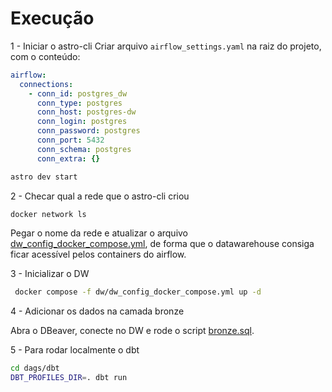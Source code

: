 # Execução

1 - Iniciar o astro-cli
Criar arquivo `airflow_settings.yaml` na raiz do projeto, com o conteúdo:
```yaml
airflow:
  connections:
    - conn_id: postgres_dw
      conn_type: postgres
      conn_host: postgres-dw
      conn_login: postgres
      conn_password: postgres
      conn_port: 5432
      conn_schema: postgres
      conn_extra: {}
```

```bash
astro dev start
```

2 - Checar qual a rede que o astro-cli criou
```bash
docker network ls
```
Pegar o nome da rede e atualizar o arquivo  [dw_config_docker_compose.yml](dw/dw_config_docker_compose.yml),
de forma que o datawarehouse consiga ficar acessível pelos containers do airflow.

3 - Inicializar o DW
```bash
 docker compose -f dw/dw_config_docker_compose.yml up -d
```

4 - Adicionar os dados na camada bronze

Abra o DBeaver, conecte no DW e rode o script [bronze.sql](dw/bronze.sql).

5 - Para rodar localmente o dbt
```bash
cd dags/dbt
DBT_PROFILES_DIR=. dbt run
```